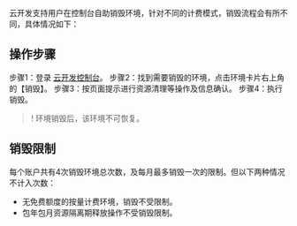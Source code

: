 云开发支持用户在控制台自助销毁环境，针对不同的计费模式，销毁流程会有所不同，具体情况如下：

## 操作步骤
步骤1：登录 [云开发控制台](https://console.cloud.tencent.com/tcb)。
步骤2：找到需要销毁的环境，点击环境卡片右上角的【销毁】。
步骤3：按页面提示进行资源清理等操作及信息确认。
步骤4：执行销毁。

>! 环境销毁后，该环境不可恢复。


## 销毁限制
每个账户共有4次销毁环境总次数，及每月最多销毁一次的限制。但以下两种情况不计入次数：
- 无免费额度的按量计费环境，销毁不受限制。
- 包年包月资源隔离期释放操作不受销毁限制。




